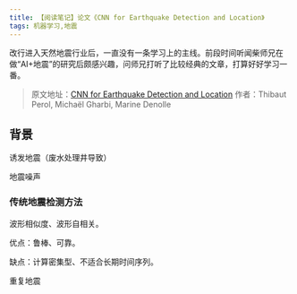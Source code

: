 ```yaml
---
title: 【阅读笔记】论文《CNN for Earthquake Detection and Location》
tags: 机器学习,地震
---
```


改行进入天然地震行业后，一直没有一条学习上的主线。前段时间听闻柴师兄在做“AI+地震”的研究后颇感兴趣，问师兄打听了比较经典的文章，打算好好学习一番。

> 原文地址：[CNN for Earthquake Detection and Location](/assets/e1700578.full.pdf)
> 作者：Thibaut Perol, Michaël Gharbi, Marine Denolle



## 背景

诱发地震（废水处理井导致）

地震噪声

### 传统地震检测方法

波形相似度、波形自相关。

优点：鲁棒、可靠。

缺点：计算密集型、不适合长期时间序列。





重复地震

